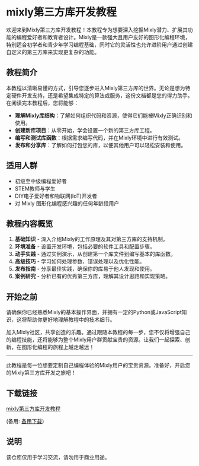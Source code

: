 # mixly第三方库开发教程

欢迎来到Mixly第三方库开发教程！本教程专为想要深入挖掘Mixly潜力、扩展其功能的编程爱好者和教育者设计。Mixly是一款强大且用户友好的图形化编程环境，特别适合初学者和青少年学习编程基础，同时它的灵活性也允许进阶用户通过创建自定义的第三方库来实现更复杂的功能。

## 教程简介

本教程以清晰易懂的方式，引导您逐步进入Mixly第三方库的世界。无论是想为特定硬件开发支持，还是希望集成特定的算法或服务，这份文档都是您的得力助手。在阅读完本教程后，您将能够：

- **理解Mixly库结构**：了解如何组织代码和资源，使得它们能被Mixly正确识别和使用。
- **创建新库项目**：从零开始，学会设置一个新的第三方库工程。
- **编写和测试库函数**：根据需求编写代码，并在Mixly环境中进行有效测试。
- **发布和分享库**：了解如何打包您的库，以便其他用户可以轻松安装和使用。

## 适用人群

- 初级至中级编程爱好者
- STEM教师与学生
- DIY电子爱好者和物联网(IoT)开发者
- 对 Mixly 图形化编程感兴趣的任何年龄段用户

## 教程内容概览

1. **基础知识** - 深入介绍Mixly的工作原理及其对第三方库的支持机制。
2. **环境准备** - 设置开发环境，包括必要的软件工具和配置步骤。
3. **动手实践** - 通过实例演示，从创建第一个库文件到编写基本的库函数。
4. **高级技巧** - 学习如何处理参数、错误处理以及优化性能。
5. **发布指南** - 分享最佳实践，确保你的库易于他人发现和使用。
6. **案例研究** - 分析已有的优秀第三方库，理解其设计思路和实现策略。

## 开始之前

请确保你已经熟悉Mixly的基本操作界面，并拥有一定的Python或JavaScript知识，这将帮助你更好地理解教程中的技术细节。

加入Mixly社区，共享创造的乐趣。通过跟随本教程的每一步，您不仅将增强自己的编程技能，还将能够为整个Mixly用户群贡献宝贵的资源。让我们一起探索、创新，在图形化编程的旅程上越走越远！

---

此教程是每一位想要定制自己编程体验的Mixly用户的宝贵资源。准备好，开启您的Mixly第三方库开发之旅吧！

## 下载链接
[mixly第三方库开发教程](https://pan.quark.cn/s/4bd47a53a5e3) 

(备用: [备用下载](https://pan.baidu.com/s/1sb_LYi3K016gCwdvruY_ag?pwd=1234))

## 说明

该仓库仅用于学习交流，请勿用于商业用途。
